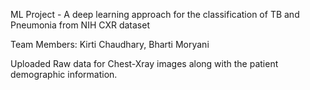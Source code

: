 ML Project - A deep learning approach for the classification of TB and Pneumonia from NIH CXR dataset


Team Members: Kirti Chaudhary, Bharti Moryani


Uploaded Raw data for Chest-Xray images along with the patient demographic information.
